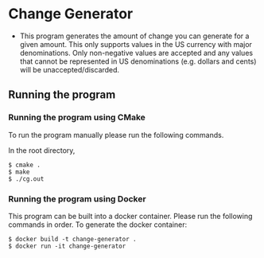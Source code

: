 # Change Generator
- This program generates the amount of change you can generate for a given amount. This only supports values in the US currency with major denominations. Only non-negative values are accepted and any values that cannot be represented in US denominations (e.g. dollars and cents) will be unaccepted/discarded.

## Running the program
### Running the program using CMake
To run the program manually please run the following commands.

In the root directory,
```
$ cmake .
$ make
$ ./cg.out
```
### Running the program using Docker
This program can be built into a docker container.
Please run the following commands in order.
To generate the docker container:
```
$ docker build -t change-generator .
$ docker run -it change-generator
```